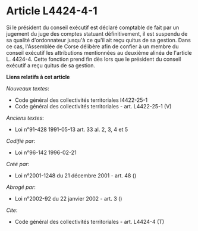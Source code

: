 # Article L4424-4-1

Si le président du conseil exécutif est déclaré comptable de fait par un jugement du juge des comptes statuant
définitivement, il est suspendu de sa qualité d'ordonnateur jusqu'à ce qu'il ait reçu quitus de sa gestion. Dans ce cas,
l'Assemblée de Corse délibère afin de confier à un membre du conseil exécutif les attributions mentionnées au deuxième alinéa
de l'article L. 4424-4. Cette fonction prend fin dès lors que le président du conseil exécutif a reçu quitus de sa gestion.

**Liens relatifs à cet article**

_Nouveaux textes_:

  - Code général des collectivités territoriales l4422-25-1
  - Code général des collectivités territoriales - art. L4422-25-1 (V)

_Anciens textes_:

  - Loi n°91-428 1991-05-13 art. 33 al. 2, 3, 4 et 5

_Codifié par_:

  - Loi n°96-142 1996-02-21

_Créé par_:

  - Loi n°2001-1248 du 21 décembre 2001 - art. 48 ()

_Abrogé par_:

  - Loi n°2002-92 du 22 janvier 2002 - art. 3 ()

_Cite_:

  - Code général des collectivités territoriales - art. L4424-4 (T)
